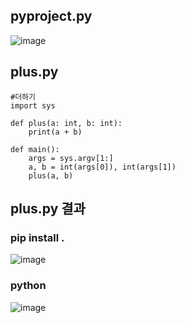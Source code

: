 ## pyproject.py
![image](https://github.com/user-attachments/assets/ad1409fc-90be-4ee2-b520-dd7a2b80d2f1)
## plus.py
```
#더하기
import sys

def plus(a: int, b: int):
    print(a + b)

def main():
    args = sys.argv[1:]
    a, b = int(args[0]), int(args[1])
    plus(a, b)
```
## plus.py 결과
### pip install .
![image](https://github.com/user-attachments/assets/8916cdf6-db28-4847-b183-1be50cb6622d)
### python
![image](https://github.com/user-attachments/assets/22b03f79-326b-4507-99fb-e514518d9f48)
